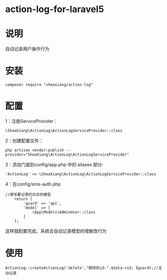 # action-log-for-laravel5

# 说明

自动记录用户操作行为

# 安装

	composer require "sheaxiang/action-log"
# 配置

1：注册ServiceProvider：

    \SheaXiang\ActionLog\ActionLogServiceProvider::class
    
2：创建配置文件：

    php artisan vendor:publish --provider="SheaXiang\ActionLog\ActionLogServiceProvider"
    
3：添加门面到config/app.php 中的 aliases 部分:

    'ActionLog' => \SheaXiang\ActionLog\ActionLogServiceProvider::class
    
4：在config/sms-auth.php

    //填写要记录的日志的模型
    	return [
    		'guard' => 'api',
    		'model' => [
    			\App\Models\AdminUser::class
    		]
    	];
这样就配置完成，系统会自动记录模型的增删改行为
    	
# 使用

    ActionLog::createActionLog('delete',"删除的id:".$data->id, $guard);//主动记录